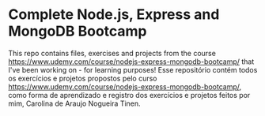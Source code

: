 # Complete Node.js, Express and MongoDB Bootcamp

This repo contains files, exercises and projects from the course https://www.udemy.com/course/nodejs-express-mongodb-bootcamp/  that I've been working on - for learning purposes!
Esse repositório contém todos os exercícios e projetos propostos pelo curso https://www.udemy.com/course/nodejs-express-mongodb-bootcamp/, como forma de aprendizado e registro dos exercícios e projetos feitos por mim, Carolina de Araujo Nogueira Tinen.
